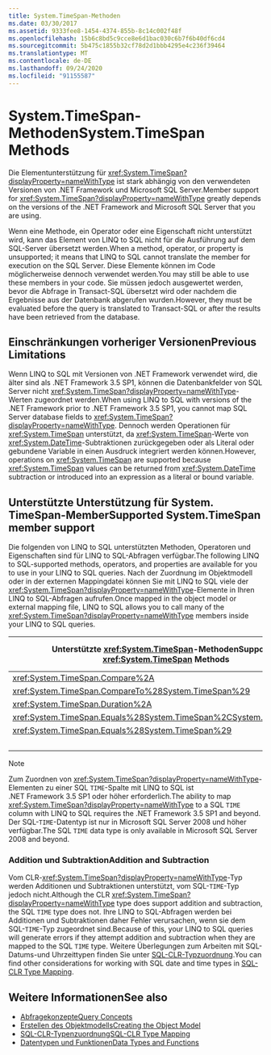 ```yaml
---
title: System.TimeSpan-Methoden
ms.date: 03/30/2017
ms.assetid: 9333fee8-1454-4374-855b-8c14c002f48f
ms.openlocfilehash: 15b6c8bd5c9cce8e6d1bac030c6b7f6b40df6cd4
ms.sourcegitcommit: 5b475c1855b32cf78d2d1bbb4295e4c236f39464
ms.translationtype: MT
ms.contentlocale: de-DE
ms.lasthandoff: 09/24/2020
ms.locfileid: "91155587"
---
```

# <a name="systemtimespan-methods"></a><span data-ttu-id="0f63d-102">System.TimeSpan-Methoden</span><span class="sxs-lookup"><span data-stu-id="0f63d-102">System.TimeSpan Methods</span></span>

<span data-ttu-id="0f63d-103">Die Elementunterstützung für <xref:System.TimeSpan?displayProperty=nameWithType> ist stark abhängig von den verwendeten Versionen von .NET Framework und Microsoft SQL Server.</span><span class="sxs-lookup"><span data-stu-id="0f63d-103">Member support for <xref:System.TimeSpan?displayProperty=nameWithType> greatly depends on the versions of the .NET Framework and Microsoft SQL Server that you are using.</span></span>  
  
 <span data-ttu-id="0f63d-104">Wenn eine Methode, ein Operator oder eine Eigenschaft nicht unterstützt wird, kann das Element von LINQ to SQL nicht für die Ausführung auf dem SQL-Server übersetzt werden.</span><span class="sxs-lookup"><span data-stu-id="0f63d-104">When a method, operator, or property is unsupported; it means that LINQ to SQL cannot translate the member for execution on the SQL Server.</span></span> <span data-ttu-id="0f63d-105">Diese Elemente können im Code möglicherweise dennoch verwendet werden.</span><span class="sxs-lookup"><span data-stu-id="0f63d-105">You may still be able to use these members in your code.</span></span> <span data-ttu-id="0f63d-106">Sie müssen jedoch ausgewertet werden, bevor die Abfrage in Transact-SQL übersetzt wird oder nachdem die Ergebnisse aus der Datenbank abgerufen wurden.</span><span class="sxs-lookup"><span data-stu-id="0f63d-106">However, they must be evaluated before the query is translated to Transact-SQL or after the results have been retrieved from the database.</span></span>  
  
## <a name="previous-limitations"></a><span data-ttu-id="0f63d-107">Einschränkungen vorheriger Versionen</span><span class="sxs-lookup"><span data-stu-id="0f63d-107">Previous Limitations</span></span>  

 <span data-ttu-id="0f63d-108">Wenn LINQ to SQL mit Versionen von .NET Framework verwendet wird, die älter sind als .NET Framework 3.5 SP1, können die Datenbankfelder von SQL Server nicht <xref:System.TimeSpan?displayProperty=nameWithType>-Werten zugeordnet werden.</span><span class="sxs-lookup"><span data-stu-id="0f63d-108">When using LINQ to SQL with versions of the .NET Framework prior to .NET Framework 3.5 SP1, you cannot map SQL Server database fields to <xref:System.TimeSpan?displayProperty=nameWithType>.</span></span> <span data-ttu-id="0f63d-109">Dennoch werden Operationen für <xref:System.TimeSpan> unterstützt, da <xref:System.TimeSpan>-Werte von <xref:System.DateTime>-Subtraktionen zurückgegeben oder als Literal oder gebundene Variable in einen Ausdruck integriert werden können.</span><span class="sxs-lookup"><span data-stu-id="0f63d-109">However, operations on <xref:System.TimeSpan> are supported because <xref:System.TimeSpan> values can be returned from <xref:System.DateTime> subtraction or introduced into an expression as a literal or bound variable.</span></span>  
  
## <a name="supported-systemtimespan-member-support"></a><span data-ttu-id="0f63d-110">Unterstützte Unterstützung für System. TimeSpan-Member</span><span class="sxs-lookup"><span data-stu-id="0f63d-110">Supported System.TimeSpan member support</span></span>

 <span data-ttu-id="0f63d-111">Die folgenden von LINQ to SQL unterstützten Methoden, Operatoren und Eigenschaften sind für LINQ to SQL-Abfragen verfügbar.</span><span class="sxs-lookup"><span data-stu-id="0f63d-111">The following LINQ to SQL-supported methods, operators, and properties are available for you to use in your LINQ to SQL queries.</span></span> <span data-ttu-id="0f63d-112">Nach der Zuordnung im Objektmodell oder in der externen Mappingdatei können Sie mit LINQ to SQL viele der <xref:System.TimeSpan?displayProperty=nameWithType>-Elemente in Ihren LINQ to SQL-Abfragen aufrufen.</span><span class="sxs-lookup"><span data-stu-id="0f63d-112">Once mapped in the object model or external mapping file, LINQ to SQL allows you to call many of the <xref:System.TimeSpan?displayProperty=nameWithType> members inside your LINQ to SQL queries.</span></span>  
  
|<span data-ttu-id="0f63d-113">Unterstützte <xref:System.TimeSpan>-Methoden</span><span class="sxs-lookup"><span data-stu-id="0f63d-113">Supported <xref:System.TimeSpan> Methods</span></span>|<span data-ttu-id="0f63d-114">Unterstützte <xref:System.TimeSpan>-Operatoren</span><span class="sxs-lookup"><span data-stu-id="0f63d-114">Supported <xref:System.TimeSpan> Operators</span></span>|<span data-ttu-id="0f63d-115">Unterstützte <xref:System.TimeSpan>-Eigenschaften</span><span class="sxs-lookup"><span data-stu-id="0f63d-115">Supported <xref:System.TimeSpan> Properties</span></span>|  
|------------------------------------------------------------------------------------------------------------------------------------------------|--------------------------------------------------------------------------------------------------------------------------------------------------|---------------------------------------------------------------------------------------------------------------------------------------------------|  
|<xref:System.TimeSpan.Compare%2A>|<xref:System.TimeSpan.op_Equality%2A>|<xref:System.TimeSpan.Days%2A>|  
|<xref:System.TimeSpan.CompareTo%28System.TimeSpan%29>|<xref:System.TimeSpan.op_GreaterThan%2A>|<xref:System.TimeSpan.Hours%2A>|  
|<xref:System.TimeSpan.Duration%2A>|<xref:System.TimeSpan.op_GreaterThanOrEqual%2A>|<xref:System.TimeSpan.MaxValue>|  
|<xref:System.TimeSpan.Equals%28System.TimeSpan%2CSystem.TimeSpan%29>|<xref:System.TimeSpan.op_Inequality%2A>|<xref:System.TimeSpan.Milliseconds%2A>|  
|<xref:System.TimeSpan.Equals%28System.TimeSpan%29>|<xref:System.TimeSpan.op_LessThan%2A>|<xref:System.TimeSpan.Minutes%2A>|  
||<xref:System.TimeSpan.op_LessThanOrEqual%2A>|<xref:System.TimeSpan.MinValue>|  
  
> [!NOTE]
> <span data-ttu-id="0f63d-116">Zum Zuordnen von <xref:System.TimeSpan?displayProperty=nameWithType>-Elementen zu einer SQL `TIME`-Spalte mit LINQ to SQL ist .NET Framework 3.5 SP1 oder höher erforderlich.</span><span class="sxs-lookup"><span data-stu-id="0f63d-116">The ability to map <xref:System.TimeSpan?displayProperty=nameWithType> to a SQL `TIME` column with LINQ to SQL requires the .NET Framework 3.5 SP1 and beyond.</span></span> <span data-ttu-id="0f63d-117">Der SQL-`TIME`-Datentyp ist nur in Microsoft SQL Server 2008 und höher verfügbar.</span><span class="sxs-lookup"><span data-stu-id="0f63d-117">The SQL `TIME` data type is only available in Microsoft SQL Server 2008 and beyond.</span></span>  
  
### <a name="addition-and-subtraction"></a><span data-ttu-id="0f63d-118">Addition und Subtraktion</span><span class="sxs-lookup"><span data-stu-id="0f63d-118">Addition and Subtraction</span></span>  

 <span data-ttu-id="0f63d-119">Vom CLR-<xref:System.TimeSpan?displayProperty=nameWithType>-Typ werden Additionen und Subtraktionen unterstützt, vom SQL-`TIME`-Typ jedoch nicht.</span><span class="sxs-lookup"><span data-stu-id="0f63d-119">Although the CLR <xref:System.TimeSpan?displayProperty=nameWithType> type does support addition and subtraction, the SQL `TIME` type does not.</span></span> <span data-ttu-id="0f63d-120">Ihre LINQ to SQL-Abfragen werden bei Additionen und Subtraktionen daher Fehler verursachen, wenn sie dem SQL-`TIME`-Typ zugeordnet sind.</span><span class="sxs-lookup"><span data-stu-id="0f63d-120">Because of this, your LINQ to SQL queries will generate errors if they attempt addition and subtraction when they are mapped to the SQL `TIME` type.</span></span> <span data-ttu-id="0f63d-121">Weitere Überlegungen zum Arbeiten mit SQL-Datums-und Uhrzeittypen finden Sie unter [SQL-CLR-Typzuordnung](sql-clr-type-mapping.md).</span><span class="sxs-lookup"><span data-stu-id="0f63d-121">You can find other considerations for working with SQL date and time types in [SQL-CLR Type Mapping](sql-clr-type-mapping.md).</span></span>  
  
## <a name="see-also"></a><span data-ttu-id="0f63d-122">Weitere Informationen</span><span class="sxs-lookup"><span data-stu-id="0f63d-122">See also</span></span>

- [<span data-ttu-id="0f63d-123">Abfragekonzepte</span><span class="sxs-lookup"><span data-stu-id="0f63d-123">Query Concepts</span></span>](query-concepts.md)
- [<span data-ttu-id="0f63d-124">Erstellen des Objektmodells</span><span class="sxs-lookup"><span data-stu-id="0f63d-124">Creating the Object Model</span></span>](creating-the-object-model.md)
- [<span data-ttu-id="0f63d-125">SQL-CLR-Typenzuordnung</span><span class="sxs-lookup"><span data-stu-id="0f63d-125">SQL-CLR Type Mapping</span></span>](sql-clr-type-mapping.md)
- [<span data-ttu-id="0f63d-126">Datentypen und Funktionen</span><span class="sxs-lookup"><span data-stu-id="0f63d-126">Data Types and Functions</span></span>](data-types-and-functions.md)
